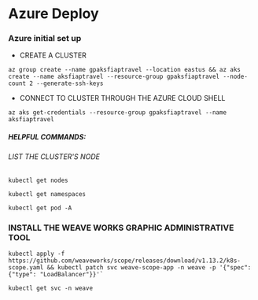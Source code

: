 # Azure Deploy

### Azure initial set up

- CREATE A CLUSTER
```
az group create --name gpaksfiaptravel --location eastus && az aks create --name aksfiaptravel --resource-group gpaksfiaptravel --node-count 2 --generate-ssh-keys
```

- CONNECT TO CLUSTER THROUGH THE AZURE CLOUD SHELL
```
az aks get-credentials --resource-group gpaksfiaptravel --name aksfiaptravel
```

##### HELPFUL COMMANDS:

###### LIST THE CLUSTER'S NODE
```
kubectl get nodes 
```
```
kubectl get namespaces
```
```
kubectl get pod -A
```

### INSTALL THE WEAVE WORKS GRAPHIC ADMINISTRATIVE TOOL
```
kubectl apply -f https://github.com/weaveworks/scope/releases/download/v1.13.2/k8s-scope.yaml && kubectl patch svc weave-scope-app -n weave -p '{"spec": {"type": "LoadBalancer"}}'`
```
```
kubectl get svc -n weave
```